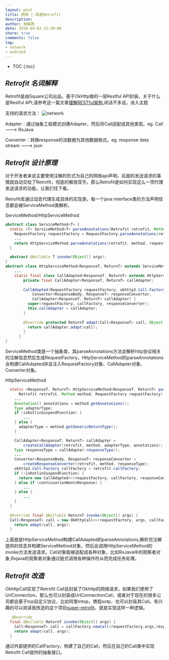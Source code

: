 ```yaml
---
layout: post
title: 网络 | 改造Retrofit
description: 
author: 电解质
date: 2018-04-03 22:50:00
share: true
comments: false
tag: 
- network
- android
---
```

* TOC
{:toc}

## *Retrofit 名词解释*
Retrofit是由Square公司出品，基于OkHttp做的一层Restful API封装，关于什么是Restful API,请参考这一篇文章[理解RESTful架构](http://www.ruanyifeng.com/blog/2011/09/restful.html),闲话不多说，进入主题

支持的请求方法：
![network]({{site.baseurl}}/asset/network/retrofit-annotation.png)

Adapter：通过抽象工程模式创建Adapter，然后将Call适配成其他类型。eg. Call ---> RxJava

Converter：转换response的流数据为其他数据格式。eg. response data stream --->  json

## *Retrofit 设计原理*

对于开发者来说主要使用注解的形式为自己的网络api声明，后面的发送请求的事情就自动交给了Retrofit，彻底的解放双手。那么Retrofit是如何实现这么一项代理发送请求的功能，让我们往下看。

Retrofit库通过动态代理生成具体的实现类，每一个java interface类的方法声明信息都会被ServiceMethod类解析。

ServiceMethod/HttpServiceMethod
```java
abstract class ServiceMethod<T> {
  static <T> ServiceMethod<T> parseAnnotations(Retrofit retrofit, Method method) {
    RequestFactory requestFactory = RequestFactory.parseAnnotations(retrofit, method);
    ...
    return HttpServiceMethod.parseAnnotations(retrofit, method, requestFactory);
  }

  abstract @Nullable T invoke(Object[] args);
}
abstract class HttpServiceMethod<ResponseT, ReturnT> extends ServiceMethod<ReturnT> {
    ...
    static final class CallAdapted<ResponseT, ReturnT> extends HttpServiceMethod<ResponseT, ReturnT> {
        private final CallAdapter<ResponseT, ReturnT> callAdapter;
    
        CallAdapted(RequestFactory requestFactory, okhttp3.Call.Factory callFactory,
            Converter<ResponseBody, ResponseT> responseConverter,
            CallAdapter<ResponseT, ReturnT> callAdapter) {
          super(requestFactory, callFactory, responseConverter);
          this.callAdapter = callAdapter;
        }
    
        @Override protected ReturnT adapt(Call<ResponseT> call, Object[] args) {
          return callAdapter.adapt(call);
        }
      }
}
```
ServiceMethod类是一个抽象类，其parseAnnotations方法会解析http协议相关的注解信息然后生成RequestFactory，HttpServiceMethod的parseAnnotations会构建CallAdapted并且注入RequestFactory对象、CallAdapter对象、Converter对象。

HttpServiceMethod
```java
  static <ResponseT, ReturnT> HttpServiceMethod<ResponseT, ReturnT> parseAnnotations(
      Retrofit retrofit, Method method, RequestFactory requestFactory) {
    ...
    Annotation[] annotations = method.getAnnotations();
    Type adapterType;
    if (isKotlinSuspendFunction) {
        ...
    } else {
      adapterType = method.getGenericReturnType();
    }

    CallAdapter<ResponseT, ReturnT> callAdapter =
        createCallAdapter(retrofit, method, adapterType, annotations);
    Type responseType = callAdapter.responseType();
    ...
    Converter<ResponseBody, ResponseT> responseConverter =
        createResponseConverter(retrofit, method, responseType);
    okhttp3.Call.Factory callFactory = retrofit.callFactory;
    if (!isKotlinSuspendFunction) {
      return new CallAdapted<>(requestFactory, callFactory, responseConverter, callAdapter);
    } else if (continuationWantsResponse) {
        ...
    } else {
        ...
    }
  }
  
  @Override final @Nullable ReturnT invoke(Object[] args) {
  Call<ResponseT> call = new OkHttpCall<>(requestFactory, args, callFactory, responseConverter);
    return adapt(call, args);
  }
```
上面就是HttpServiceMethod构建CallAdapted的parseAnnotations,解析完注解提供的信息并构建ServiceMethod对象，然后会调用HttpServiceMethod的invoke方法发送请求。Call对象能被适配成各种对象，比如RxJava中的观察者对象,Rxjava的观察者对象通过链式调用各种操作符从而完成任务处理。


## *Retrofit 改造*

OkhttpCall实现了Retrofit Call且封装了Okhttp的网络请求，如果我们使用了UrlConnection，那么也可以封装成UrlConnectionCall，或者对于现在的很多公司都会基于tcp自定义协议，比如阿里mtop，携程sotp，也可以封装其Call。有兴趣的可以阅读我改造的这个项目[super-retrofit][1]，就是实现这样一种逻辑。

```java
   @Override
  final @Nullable ReturnT invoke(Object[] args) {
    Call<ResponseT> call = callFactory.newCall(requestFactory,args,responseConverter);
    return adapt(call, args);
  }
```
通过外部提供的CallFactory，构建了自己的Call，然后在自己的Call类中实现Retrofit Call提供的抽象接口。


[1]:https://github.com/electrolyteJ/super-retrofit
